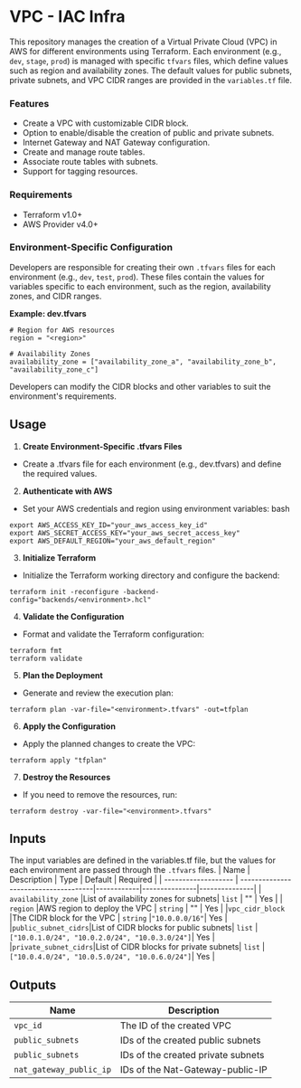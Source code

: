 # VPC - IAC Infra

This repository manages the creation of a Virtual Private Cloud (VPC) in AWS for different environments using Terraform. Each environment (e.g., `dev`, `stage`, `prod`) is managed with specific `tfvars` files, which define values such as region and availability zones. The default values for public subnets, private subnets, and VPC CIDR ranges are provided in the `variables.tf` file.

### Features
- Create a VPC with customizable CIDR block.
- Option to enable/disable the creation of public and private subnets.
- Internet Gateway and NAT Gateway configuration.
- Create and manage route tables.
- Associate route tables with subnets.
- Support for tagging resources.

### Requirements
- Terraform v1.0+
- AWS Provider v4.0+

### Environment-Specific Configuration
Developers are responsible for creating their own `.tfvars` files for each environment (e.g., `dev`, `test`, `prod`). These files contain the values for variables specific to each environment, such as the region, availability zones, and CIDR ranges.

**Example: dev.tfvars**
```
# Region for AWS resources
region = "<region>"

# Availability Zones
availability_zone = ["availability_zone_a", "availability_zone_b", "availability_zone_c"]
```
Developers can modify the CIDR blocks and other variables to suit the environment's requirements.

## Usage
1. **Create Environment-Specific .tfvars Files**
- Create a .tfvars file for each environment (e.g., dev.tfvars) and define the required values.
2. **Authenticate with AWS**

- Set your AWS credentials and region using environment variables:
bash
```
export AWS_ACCESS_KEY_ID="your_aws_access_key_id"
export AWS_SECRET_ACCESS_KEY="your_aws_secret_access_key"
export AWS_DEFAULT_REGION="your_aws_default_region"
```
3. **Initialize Terraform**

- Initialize the Terraform working directory and configure the backend:
```
terraform init -reconfigure -backend-config="backends/<environment>.hcl"
```
4. **Validate the Configuration**

- Format and validate the Terraform configuration:
```
terraform fmt
terraform validate
```
5. **Plan the Deployment**

- Generate and review the execution plan:
```
terraform plan -var-file="<environment>.tfvars" -out=tfplan
```

6. **Apply the Configuration**

- Apply the planned changes to create the VPC:
```
terraform apply "tfplan"
```

7. **Destroy the Resources**

- If you need to remove the resources, run:
```
terraform destroy -var-file="<environment>.tfvars"
```
## Inputs
The input variables are defined in the variables.tf file, but the values for each environment are passed through the `.tfvars` files.
| Name                | Description                          |    Type    |     Default   |   Required    |
| ------------------- | -------------------------------------|------------|---------------|---------------|
| `availability_zone` |List of availability zones for subnets|   `list`   |    ""        |    Yes    |
| `region`            |AWS region to deploy the VPC          |   `string` |    ""        |    Yes    |
|`vpc_cidr_block`     |The CIDR block for the VPC            |   `string` |`"10.0.0.0/16"`|    Yes    |
|`public_subnet_cidrs`|List of CIDR blocks for public subnets|   `list`   |`["10.0.1.0/24", "10.0.2.0/24", "10.0.3.0/24"]`| Yes |
|`private_subnet_cidrs`|List of CIDR blocks for private subnets| `list`   |`["10.0.4.0/24", "10.0.5.0/24", "10.0.6.0/24"]`| Yes |

## Outputs

| Name | Description |
| ------ | ------ |
| `vpc_id` |The ID of the created VPC|
| `public_subnets`| IDs of the created public subnets |
|`public_subnets`|IDs of the created private subnets|
|`nat_gateway_public_ip`|IDs of the Nat-Gateway-public-IP|



